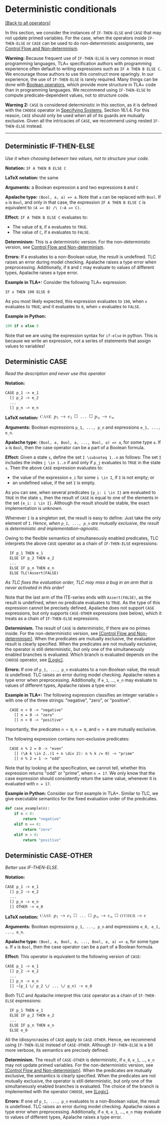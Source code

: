 # Deterministic conditionals

[[Back to all operators]](./standard-operators.md)

In this section, we consider the instances of `IF-THEN-ELSE` and `CASE` that
may not update primed variables. For the case, when the operators inside
`IF-THEN-ELSE` or `CASE` can be used to do non-deterministic assignments, see
[Control Flow and Non-determinism](control-and-nondeterminism.md).

**Warning:** Because frequent use of `IF-THEN-ELSE` is very common in most
programming languages, TLA+ specification authors with programming experience
often default to writing expressions such as `IF A THEN B ELSE C`.  We
encourage those authors to use this construct more sparingly.  In our
experience, the use of `IF-THEN-ELSE` is rarely required.  Many things can be
done with [Boolean operators](./booleans.md), which provide more structure in
TLA+ code than in programming languages. We recommend using `IF-THEN-ELSE` to
compute predicate-dependent values, not to structure code.

**Warning 2:** `CASE` is considered deterministic in this
section, as it is defined with the `CHOOSE` operator in
[Specifying Systems], Section 16.1.4.
For this reason, `CASE` should only be used when all of its guards are mutually exclusive.
Given all the intricacies of `CASE`,
we recommend using nested `IF-THEN-ELSE` instead.

----------------------------------------------------------------------------

<a name="ite"></a>
## Deterministic IF-THEN-ELSE

_Use it when choosing between two values, not to structure your code._

**Notation:** `IF A THEN B ELSE C`

**LaTeX notation:** the same

**Arguments:** a Boolean expression `A` and two expressions `B` and `C`

**Apalache type:** `(Bool, a, a) => a`.  Note that `a` can be replaced with
`Bool`. If `a` is `Bool`, and only in that case, the expression `IF A THEN B
ELSE C` is equivalent to `(A => B) /\ (~A => C)`.

**Effect:** `IF A THEN B ELSE C` evaluates to:

 - The value of `B`, if `A` evaluates to `TRUE`.
 - The value of `C`, if `A` evaluates to `FALSE`.

**Determinism:** This is a deterministic version. For the non-deterministic
version, see [Control Flow and Non-determinism](control-and-nondeterminism.md).

**Errors:** If `A` evaluates to a non-Boolean value, the result is undefined.
TLC raises an error during model checking. Apalache raises a type error when
preprocessing. Additionally, if `B` and `C` may evaluate to values of different
types, Apalache raises a type error.

**Example in TLA+:** Consider the following TLA+ expression:

```tla
IF x THEN 100 ELSE 0
```

As you most likely expected, this expression evaluates to `100`, when `x`
evaluates to `TRUE`; and it evaluates to `0`, when `x` evaluates to `FALSE`.

**Example in Python:**

```python
100 if x else 0
```

Note that we are using the expression syntax for `if-else` in python.
This is because we write an expression, not a series of statements that assign
values to variables!

<a name="case"></a>
## Deterministic CASE

_Read the description and never use this operator_

**Notation:**

```tla
CASE p_1 -> e_1
  [] p_2 -> e_2
  ...
  [] p_n -> e_n
```

**LaTeX notation:** ![case](./img/case.png)

**Arguments:** Boolean expressions `p_1, ..., p_n` and expressions `e_1, ...,
e_n`.

**Apalache type:** `(Bool, a, Bool, a, ..., Bool, a) => a`, for some type `a`.
If `a` is `Bool`, then the case operator can be a part of a Boolean formula.

**Effect:** Given a state `s`, define the set `I \subseteq 1..n` as follows:
    The set `I` includes the index `j \in 1..n` if
    and only if `p_j` evaluates to `TRUE` in the state `s`.
Then the above `CASE` expression evaluates to:

  - the value of the expression `e_i` for some `i \in I`, if `I` is not empty; or
  - an undefined value, if the set `I` is empty.

As you can see, when several predicates `{p_i: i \in I}` are evaluated
to `TRUE` in the state `s`, then the result of `CASE` is equal to one of the
elements in the set `{e_i: i \in I}`. Although the result should be stable,
the exact implementation is unknown.

Whenever `I` is a singleton set, the result is easy to define: Just take the
only element of `I`. *Hence, when `p_1, ..., p_n` are mutually exclusive,
the result is deterministic and implementation-agnostic.*

Owing to the flexible semantics of simultaneously enabled predicates,
TLC interprets the above `CASE` operator as a chain of `IF-THEN-ELSE` expressions:

```tla
  IF p_1 THEN e_1
  ELSE IF p_2 THEN e_2
  ...
  ELSE IF p_n THEN e_n
  ELSE TLC!Assert(FALSE)
```

_As TLC fixes the evaluation order, TLC may miss a bug in an arm that is never
activated in this order!_

Note that the last arm of the ITE-series ends with `Assert(FALSE)`, as the
result is undefined, when no predicate evaluates to `TRUE`. As the type
of this expression cannot be precisely defined, Apalache does not support `CASE`
expressions, but only supports `CASE-OTHER` expressions (see below), which
it treats as a chain of `IF-THEN-ELSE` expressions.

**Determinism.** The result of `CASE` is deterministic, if there are no primes
inside.  For the non-deterministic version, see [[Control Flow and
Non-determinism]](control-and-nondeterminism.md).  When the predicates are
mutually exclusive, the evaluation result is clearly specified. When the predicates are
not mutually exclusive, the operator is still deterministic, but only one of
the simultaneously enabled branches is evaluated.
Which branch is evaluated depends on the `CHOOSE` operator, see [[Logic]](./logic.md).

**Errors:** If one of `p_1, ..., p_n` evaluates to a non-Boolean value, the
result is undefined.  TLC raises an error during model checking. Apalache
raises a type error when preprocessing. Additionally, if `e_1`, ..., `e_n`
may evaluate to values of different types, Apalache raises a type error.

**Example in TLA+:** The following expression classifies an integer variable
`n` with one of the three strings: "negative", "zero", or "positive".

```tla
  CASE n < 0 -> "negative"
    [] n = 0 -> "zero"
    [] n > 0 -> "positive"
```

Importantly, the predicates `n < 0`, `n = 0`, and `n > 0` are mutually
exclusive.

The following expression contains non-exclusive predicates:

```tla
  CASE n % 2 = 0 -> "even"
    [] (\A k \in 2..(1 + n \div 2): n % k /= 0) -> "prime"
    [] n % 2 = 1 -> "odd"

```

Note that by looking at the specification, we cannot tell, whether this
expression returns "odd" or "prime", when `n = 17`. We only know that the
case expression should consistently return the same value, whenever it is
evaluated with `n = 17`.

**Example in Python:** Consider our first example in TLA+. Similar to TLC, we
give executable semantics for the fixed evaluation order of the predicates.

```python
def case_example(n):
    if n < 0:
        return "negative"
    elif n == 0:
        return "zero"
    elif n > 0:
        return "positive"
```

<a name="caseOther"></a>
## Deterministic CASE-OTHER

_Better use IF-THEN-ELSE._

**Notation:**

```tla
CASE p_1 -> e_1
  [] p_2 -> e_2
  ...
  [] p_n -> e_n
  [] OTHER -> e_0
```

**LaTeX notation:** ![case-other](./img/case-other.png)

**Arguments:** Boolean expressions `p_1, ..., p_n` and expressions `e_0, e_1, ...,
e_n`.

**Apalache type:** `(Bool, a, Bool, a, ..., Bool, a, a) => a`, for some type `a`.
If `a` is `Bool`, then the case operator can be a part of a Boolean formula.

**Effect:** This operator is equivalent to the following version of `CASE`:

```tla
CASE p_1 -> e_1
  [] p_2 -> e_2
  ...
  [] p_n -> e_n
  [] ~(p_1 \/ p_2 \/ ... \/ p_n) -> e_0
```

Both TLC and Apalache interpret this `CASE` operator as a chain of
`IF-THEN-ELSE` expressions:

```tla
  IF p_1 THEN e_1
  ELSE IF p_2 THEN e_2
  ...
  ELSE IF p_n THEN e_n
  ELSE e_0
```

All the idiosyncrasies of `CASE` apply to `CASE-OTHER`. Hence, we recommend
using `IF-THEN-ELSE` instead of `CASE-OTHER`. Although `IF-THEN-ELSE`
is a bit more verbose, its semantics are precisely defined.

**Determinism.** The result of `CASE-OTHER` is deterministic, if `e_0`, `e_1`,
..., `e_n` may not update primed variables.  For the non-deterministic version,
see [[Control Flow and Non-determinism]](control-and-nondeterminism.md).  When
the predicates are mutually exclusive, the semantics is clearly specified. When
the predicates are not mutually exclusive, the operator is still deterministic,
but only one of the simultaneously enabled branches is evaluated. The choice of
the branch is implemented with the operator `CHOOSE`, see
[[Logic]](./logic.md).

**Errors:** If one of `p_1, ..., p_n` evaluates to a non-Boolean value, the
result is undefined.  TLC raises an error during model checking. Apalache
raises a type error when preprocessing.  Additionally, if `e_0`, `e_1`, ...,
`e_n` may evaluate to values of different types, Apalache raises a type error.

[Specifying Systems]: http://lamport.azurewebsites.net/tla/book.html?back-link=learning.html
